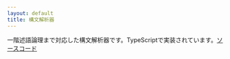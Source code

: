 ```yaml
---
layout: default
title: 構文解析器
---
```


一階述語論理まで対応した構文解析器です。TypeScriptで実装されています。[ソースコード](./script/parser.ts)

<script>appendMultilineEditor(getParam("input"))</script>